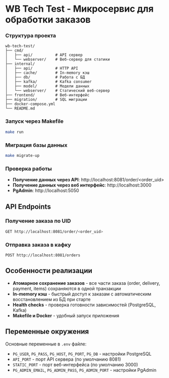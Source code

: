 # WB Tech Test - Микросервис для обработки заказов

### Структура проекта

```
wb-tech-test/
├── cmd/
│   ├── api/          # API сервер
│   └── webserver/    # Веб-сервер для статики
├── internal/
│   ├── api/          # HTTP API
│   ├── cache/        # In-memory кэш
│   ├── db/           # Работа с БД
│   ├── kafka/        # Kafka consumer
│   ├── model/        # Модели данных
│   └── webserver/    # Статический веб-сервер
├── frontend/         # Веб-интерфейс
├── migration/        # SQL миграции
├── docker-compose.yml
└── README.md
```

### Запуск через Makefile

```bash
make run
```

### Миграция базы данных

```bash
make migrate-up
```
### Проверка работы

- **Получение данных через API**: http://localhost:8081/order/<order_uid>
- **Получение данных через веб интерфейс**: http://localhost:3000
- **PgAdmin**: http://localhost:5050

## API Endpoints

### Получение заказа по UID
```bash
GET http://localhost:8081/order/<order_uid>
```

### Отправка заказа в кафку
```
POST http://localhost:8081/orders
```

## Особенности реализации

- **Атомарное сохранение заказов** - все части заказа (order, delivery, payment, items) сохраняются в одной транзакции
- **In-memory кэш** - быстрый доступ к заказам с автоматическим восстановлением из БД при старте
- **Health checks** - проверка готовности зависимостей (PostgreSQL, Kafka)
- **Makefile и Docker** - удобный запуск приложения

## Переменные окружения

Основные переменные в `.env` файле:

- `PG_USER`, `PG_PASS`, `PG_HOST`, `PG_PORT`, `PG_DB` - настройки PostgreSQL
- `API_PORT` - порт API сервера (по умолчанию 8081)
- `STATIC_PORT` - порт веб-интерфейса (по умолчанию 3000)
- `PG_ADMIN_EMAIL`, `PG_ADMIN_PASS`, `PG_ADMIN_PORT` - настройки PgAdmin
